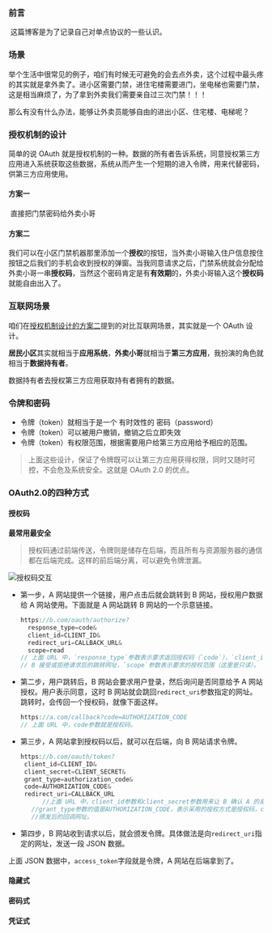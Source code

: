 ### 前言

​	这篇博客是为了记录自己对单点协议的一些认识。

### 场景

​	举个生活中很常见的例子，咱们有时候无可避免的会去点外卖，这个过程中最头疼的其实就是拿外卖了。进小区需要门禁，进住宅楼需要进门，坐电梯也需要门禁，这是相当麻烦了，为了拿到外卖我们需要亲自过三次门禁！！！

​	那么有没有什么办法，能够让外卖员能够自由的进出小区、住宅楼、电梯呢？

### 授权机制的设计

简单的说 OAuth 就是授权机制的一种。数据的所有者告诉系统，同意授权第三方应用进入系统获取这些数据，系统从而产生一个短期的进入令牌，用来代替密码，供第三方应用使用。

#### 方案一

​	直接把门禁密码给外卖小哥

#### 方案二

​	我们可以在小区门禁机器那里添加一个**授权**的按钮，当外卖小哥输入住户信息按住按钮之后我们的手机会收到授权的弹窗。当我同意请求之后，门禁系统就会分配给外卖小哥一串**授权码**，当然这个密码肯定是有**有效期**的，外卖小哥输入这个**授权码**就能自由出入了。

### 互联网场景

咱们在[授权机制设计的方案二](#方案二)提到的对比互联网场景，其实就是一个 OAuth 设计。

**居民小区**其实就相当于**应用系统**，**外卖小哥**就相当于**第三方应用**，我扮演的角色就相当于**数据持有者**。

数据持有者去授权第三方应用获取持有者拥有的数据。

### 令牌和密码

* 令牌（token）就相当于是一个 有时效性的 密码（password）
* 令牌（token）可以被用户撤销，撤销之后立即失效
* 令牌（token）有权限范围，根据需要用户给第三方应用给予相应的范围。

> 上面这些设计，保证了令牌既可以让第三方应用获得权限，同时又随时可控，不会危及系统安全。这就是 OAuth 2.0 的优点。

### OAuth2.0的四种方式

#### 授权码

**最常用最安全**

> 授权码通过前端传送，令牌则是储存在后端，而且所有与资源服务器的通信都在后端完成。这样的前后端分离，可以避免令牌泄漏。

<img src="http://qiniuyun.whitenip.site/image/blog/oAuth2.0.png" title="授权码交互">

* 第一步，A 网站提供一个链接，用户点击后就会跳转到 B 网站，授权用户数据给 A 网站使用。下面就是 A 网站跳转 B 网站的一个示意链接。

  ```java
  https://b.com/oauth/authorize?
    response_type=code&
    client_id=CLIENT_ID&
    redirect_uri=CALLBACK_URL&
    scope=read
  // 上面 URL 中，`response_type`参数表示要求返回授权码（`code`），`client_id`参数让 B 知道是谁在请求，`redirect_uri`参数是 
  // B 接受或拒绝请求后的跳转网址，`scope`参数表示要求的授权范围（这里是只读）。
  ```

* 第二步，用户跳转后，B 网站会要求用户登录，然后询问是否同意给予 A 网站授权。用户表示同意，这时 B 网站就会跳回`redirect_uri`参数指定的网址。跳转时，会传回一个授权码，就像下面这样。

  ```java
  https://a.com/callback?code=AUTHORIZATION_CODE
  // 上面 URL 中，code参数就是授权码。
  
  ```

* 第三步，A 网站拿到授权码以后，就可以在后端，向 B 网站请求令牌。

  ```java
  https://b.com/oauth/token?
   client_id=CLIENT_ID&
   client_secret=CLIENT_SECRET&
   grant_type=authorization_code&
   code=AUTHORIZATION_CODE&
   redirect_uri=CALLBACK_URL
  		//上面 URL 中，client_id参数和client_secret参数用来让 B 确认 A 的身份（client_secret参数是保密的，因此只能在后端发请求），
     //grant_type参数的值是AUTHORIZATION_CODE，表示采用的授权方式是授权码，code参数是上一步拿到的授权码，redirect_uri参数是令牌
     //颁发后的回调网址。
  
  
  ```

  

*   第四步，B 网站收到请求以后，就会颁发令牌。具体做法是向`redirect_uri`指定的网址，发送一段 JSON 数据。

  上面 JSON 数据中，`access_token`字段就是令牌，A 网站在后端拿到了。

#### 隐藏式

#### 密码式

#### 凭证式

